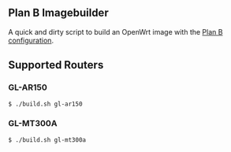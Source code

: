 ## Plan B Imagebuilder
A quick and dirty script to build an OpenWrt image with the [Plan B configuration](https://github.com/rettichschnidi/plan-b-openwrt-config).

## Supported Routers

### GL-AR150
```$ ./build.sh gl-ar150```

### GL-MT300A
```$ ./build.sh gl-mt300a```
